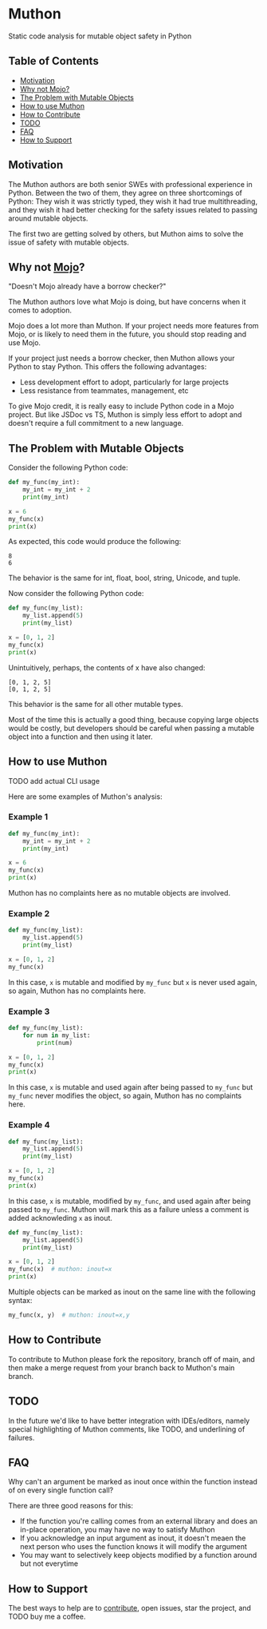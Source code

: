 # Muthon

Static code analysis for mutable object safety in Python

## Table of Contents

- [Motivation](#motivation)
- [Why not Mojo?](#why-not-mojo)
- [The Problem with Mutable Objects](#the-problem-with-mutable-objects)
- [How to use Muthon](#how-to-use-muthon)
- [How to Contribute](#how-to-contribute)
- [TODO](#todo)
- [FAQ](#faq)
- [How to Support](#how-to-support)

## Motivation

The Muthon authors are both senior SWEs with professional experience in Python.  Between the two of them, they agree on three shortcomings of Python: They wish it was strictly typed, they wish it had true multithreading, and they wish it had better checking for the safety issues related to passing around mutable objects.

The first two are getting solved by others, but Muthon aims to solve the issue of safety with mutable objects.

## Why not [Mojo](https://www.modular.com/mojo)?

"Doesn't Mojo already have a borrow checker?"

The Muthon authors love what Mojo is doing, but have concerns when it comes to adoption.

Mojo does a lot more than Muthon.  If your project needs more features from Mojo, or is likely to need them in the future, you should stop reading and use Mojo.

If your project just needs a borrow checker, then Muthon allows your Python to stay Python.  This offers the following advantages:
- Less development effort to adopt, particularly for large projects
- Less resistance from teammates, management, etc

To give Mojo credit, it is really easy to include Python code in a Mojo project.  But like JSDoc vs TS, Muthon is simply less effort to adopt and doesn't require a full commitment to a new language.

## The Problem with Mutable Objects

Consider the following Python code:

```python
def my_func(my_int):
    my_int = my_int + 2
    print(my_int)

x = 6
my_func(x)
print(x)
```

As expected, this code would produce the following:

```
8
6
```

The behavior is the same for int, float, bool, string, Unicode, and tuple.

Now consider the following Python code:

```python
def my_func(my_list):
    my_list.append(5)
    print(my_list)

x = [0, 1, 2]
my_func(x)
print(x)
```

Unintuitively, perhaps, the contents of x have also changed:

```
[0, 1, 2, 5]
[0, 1, 2, 5]
```

This behavior is the same for all other mutable types.

Most of the time this is actually a good thing, because copying large objects would be costly, but developers should be careful when passing a mutable object into a function and then using it later.

## How to use Muthon

TODO add actual CLI usage

Here are some examples of Muthon's analysis:

### Example 1

```python
def my_func(my_int):
    my_int = my_int + 2
    print(my_int)

x = 6
my_func(x)
print(x)
```

Muthon has no complaints here as no mutable objects are involved.

### Example 2

```python
def my_func(my_list):
    my_list.append(5)
    print(my_list)

x = [0, 1, 2]
my_func(x)
```

In this case, `x` is mutable and modified by `my_func` but `x` is never used again, so again, Muthon has no complaints here.

### Example 3

```python
def my_func(my_list):
    for num in my_list:
        print(num)

x = [0, 1, 2]
my_func(x)
print(x)
```

In this case, `x` is mutable and used again after being passed to `my_func` but `my_func` never modifies the object, so again, Muthon has no complaints here.

### Example 4

```python
def my_func(my_list):
    my_list.append(5)
    print(my_list)

x = [0, 1, 2]
my_func(x)
print(x)
```

In this case, `x` is mutable, modified by `my_func`, and used again after being passed to `my_func`.  Muthon will mark this as a failure unless a comment is added acknowleding `x` as inout.

```python
def my_func(my_list):
    my_list.append(5)
    print(my_list)

x = [0, 1, 2]
my_func(x)  # muthon: inout=x
print(x)
```

Multiple objects can be marked as inout on the same line with the following syntax:

```python
my_func(x, y)  # muthon: inout=x,y
```

## How to Contribute

To contribute to Muthon please fork the repository, branch off of main, and then make a merge request from your branch back to Muthon's main branch.

## TODO

In the future we'd like to have better integration with IDEs/editors, namely special highlighting of Muthon comments, like TODO, and underlining of failures.

## FAQ

Why can't an argument be marked as inout once within the function instead of on every single function call?

There are three good reasons for this:
- If the function you're calling comes from an external library and does an in-place operation, you may have no way to satisfy Muthon
- If you acknowledge an input argument as inout, it doesn't meaen the next person who uses the function knows it will modify the argument
- You may want to selectively keep objects modified by a function around but not everytime

## How to Support

The best ways to help are to [contribute](#how-to-contribute), open issues, star the project, and TODO buy me a coffee.
